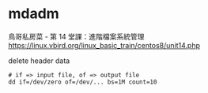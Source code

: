# mdadm
鳥哥私房菜 - 第 14 堂課：進階檔案系統管理  
https://linux.vbird.org/linux_basic_train/centos8/unit14.php  

delete header data
```
# if => input file, of => output file
dd if=/dev/zero of=/dev/... bs=1M count=10
```